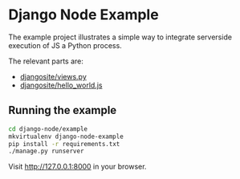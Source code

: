 Django Node Example
===================

The example project illustrates a simple way to integrate serverside
execution of JS a Python process.

The relevant parts are:
- [djangosite/views.py](djangosite/views.py)
- [djangosite/hello_world.js](djangosite/hello_world.js)

Running the example
-------------------

```bash
cd django-node/example
mkvirtualenv django-node-example
pip install -r requirements.txt
./manage.py runserver
```

Visit http://127.0.0.1:8000 in your browser.
